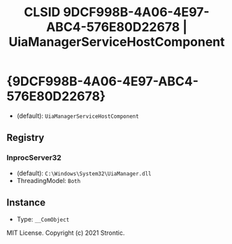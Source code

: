 ﻿---
title: "CLSID 9DCF998B-4A06-4E97-ABC4-576E80D22678 | UiaManagerServiceHostComponent"
excerpt: What is COM-Object CLSID 9DCF998B-4A06-4E97-ABC4-576E80D22678?
---

# {9DCF998B-4A06-4E97-ABC4-576E80D22678}

* (default): `UiaManagerServiceHostComponent`

## Registry


### InprocServer32

* (default): `C:\Windows\System32\UiaManager.dll`
* ThreadingModel: `Both`

## Instance

* Type: `__ComObject`

MIT License. Copyright (c) 2021 Strontic.



